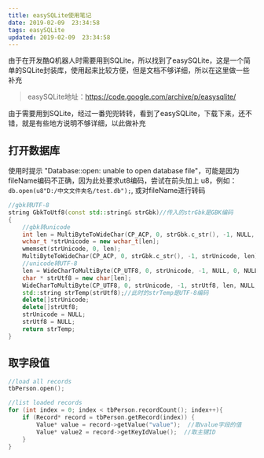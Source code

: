 ```yaml
---
title: easySQLite使用笔记
date: 2019-02-09  23:34:58
tags: easySQLite
updated: 2019-02-09  23:34:58
---
```


由于在开发酷Q机器人时需要用到SQLite，所以找到了easySQLite，这是一个简单的SQLite封装库，使用起来比较方便，但是文档不够详细，所以在这里做一些补充

<!-- more -->

> easySQLite地址：<https://code.google.com/archive/p/easysqlite/>

由于需要用到SQLite，经过一番兜兜转转，看到了easySQLite，下载下来，还不错，就是有些地方说明不够详细，以此做补充

## 打开数据库

使用时提示 "Database::open: unable to open database file"，可能是因为fileName编码不正确，因为此处要求ut8编码，尝试在前头加上 u8，例如：`db.open(u8"D:/中文文件夹名/test.db");`, 或对fileName进行转码

```c++
//gbk转UTF-8
string GbkToUtf8(const std::string& strGbk)//传入的strGbk是GBK编码
{
    //gbk转unicode
    int len = MultiByteToWideChar(CP_ACP, 0, strGbk.c_str(), -1, NULL, 0);
    wchar_t *strUnicode = new wchar_t[len];
    wmemset(strUnicode, 0, len);
    MultiByteToWideChar(CP_ACP, 0, strGbk.c_str(), -1, strUnicode, len);
    //unicode转UTF-8
    len = WideCharToMultiByte(CP_UTF8, 0, strUnicode, -1, NULL, 0, NULL, NULL);
    char * strUtf8 = new char[len];
    WideCharToMultiByte(CP_UTF8, 0, strUnicode, -1, strUtf8, len, NULL, NULL);
    std::string strTemp(strUtf8);//此时的strTemp是UTF-8编码
    delete[]strUnicode;
    delete[]strUtf8;
    strUnicode = NULL;
    strUtf8 = NULL;
    return strTemp;
}
```

## 取字段值

```c++
//load all records
tbPerson.open();

//list loaded records
for (int index = 0; index < tbPerson.recordCount(); index++){
    if (Record* record = tbPerson.getRecord(index)) {
        Value* value = record->getValue("value");  //取value字段的值
        Value* value2 = record->getKeyIdValue();  //取主键ID
    }
}
```
